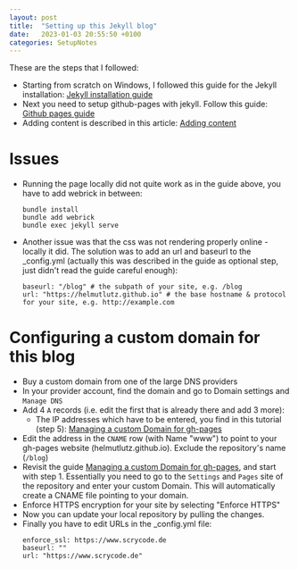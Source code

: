 ```yaml
---
layout: post
title:  "Setting up this Jekyll blog"
date:   2023-01-03 20:55:50 +0100
categories: SetupNotes
---
```

These are the steps that I followed:  
- Starting from scratch on Windows, I followed this guide for the Jekyll installation: [Jekyll installation guide][jekyll-installation]
- Next you need to setup github-pages with jekyll. Follow this guide: [Github pages guide][ghpages-setup]
- Adding content is described in this article: [Adding content][adding-content-to-ghpages]
  
# Issues
- Running the page locally did not quite work as in the guide above, you have to add webrick in between: 
    ```
    bundle install
    bundle add webrick
    bundle exec jekyll serve
    ```
  
- Another issue was that the css was not rendering properly online - locally it did. The solution was to add an url and baseurl to the _config.yml (actually this was described in the guide as optional step, just didn't read the guide careful enough):  
    ```
    baseurl: "/blog" # the subpath of your site, e.g. /blog
    url: "https://helmutlutz.github.io" # the base hostname & protocol for your site, e.g. http://example.com
    ```

# Configuring a custom domain for this blog
- Buy a custom domain from one of the large DNS providers
- In your provider account, find the domain and go to Domain settings and `Manage DNS`
- Add 4 `A` records (i.e. edit the first that is already there and add 3 more):
    - The IP addresses which have to be entered, you find in this tutorial (step 5): [Managing a custom Domain for gh-pages][managing-custom-domain]
- Edit the address in the `CNAME` row (with Name "www") to point to your gh-pages website (helmutlutz.github.io). Exclude the repository's name (`/blog`)
- Revisit the guide [Managing a custom Domain for gh-pages][managing-custom-domain], and start with step 1. Essentially you need to go to the `Settings` and `Pages` site of the repository and enter your custom Domain. This will automatically create a CNAME file pointing to your domain.
- Enforce HTTPS encryption for your site by selecting "Enforce HTTPS"
- Now you can update your local repository by pulling the changes.
- Finally you have to edit URLs in the _config.yml file:
    ```
    enforce_ssl: https://www.scrycode.de
    baseurl: ""
    url: "https://www.scrycode.de"
    ```


[jekyll-installation]: https://jekyllrb.com/docs/installation/windows/
[ghpages-setup]: https://docs.github.com/en/pages/setting-up-a-github-pages-site-with-jekyll/creating-a-github-pages-site-with-jekyll#creating-your-site
[adding-content-to-ghpages]: https://docs.github.com/en/pages/setting-up-a-github-pages-site-with-jekyll/adding-content-to-your-github-pages-site-using-jekyll
[managing-custom-domain]: https://docs.github.com/en/pages/configuring-a-custom-domain-for-your-github-pages-site/managing-a-custom-domain-for-your-github-pages-site